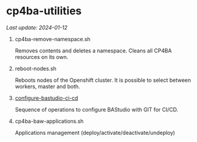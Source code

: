 # cp4ba-utilities

<i>Last update: 2024-01-12</i>

1. cp4ba-remove-namespace.sh

    Removes contents and deletes a namespace. Cleans all CP4BA resources on its own.

2. reboot-nodes.sh

    Reboots nodes of the Openshift cluster. It is possible to select between workers, master and both.

3. [configure-bastudio-ci-cd](/configure-bastudio-ci-cd/configure-bastudio-ci-cd.md)

    Sequence of operations to configure BAStudio with GIT for CI/CD.

4. cp4ba-baw-applications.sh

    Applications management (deploy/activate/deactivate/undeploy)